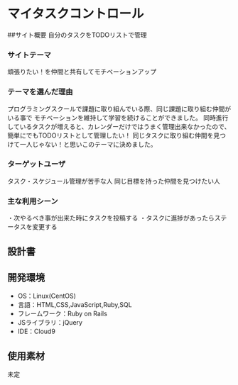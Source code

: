 # マイタスクコントロール

##サイト概要
自分のタスクをTODOリストで管理

### サイトテーマ
頑張りたい！を仲間と共有してモチベーションアップ

### テーマを選んだ理由
プログラミングスクールで課題に取り組んでいる際、同じ課題に取り組む仲間がいる事で
モチベーションを維持して学習を続けることができました。
同時進行しているタスクが増えると、カレンダーだけではうまく管理出来なかったので、
簡単にでもTODOリストとして管理したい！
同じタスクに取り組む仲間を見つけて一人じゃない！と思いこのテーマに決めました。

### ターゲットユーザ
タスク・スケジュール管理が苦手な人
同じ目標を持った仲間を見つけたい人

### 主な利用シーン
・次やるべき事が出来た時にタスクを投稿する
・タスクに進捗があったらステータスを変更する

## 設計書

## 開発環境
- OS：Linux(CentOS)
- 言語：HTML,CSS,JavaScript,Ruby,SQL
- フレームワーク：Ruby on Rails
- JSライブラリ：jQuery
- IDE：Cloud9

## 使用素材
未定